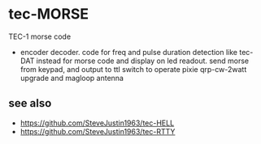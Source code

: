 # tec-MORSE
TEC-1 morse code 
* encoder decoder. code for freq and pulse duration detection like tec-DAT instead for morse code and display on led readout. send morse from keypad, and output to ttl switch to operate pixie qrp-cw-2watt upgrade and magloop antenna

## see also
* https://github.com/SteveJustin1963/tec-HELL
* https://github.com/SteveJustin1963/tec-RTTY


